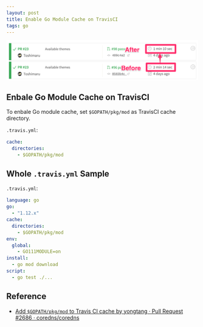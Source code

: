```yaml
---
layout: post
title: Enable Go Module Cache on TravisCI
tags: go
---
```


![Go Mod Cache before/after](/images/go-mod-cache.png)
 
## Enbale Go Module Cache on TravisCI

To enbale Go module cache, set `$GOPATH/pkg/mod` as TravisCI cache directory.

`.travis.yml`:

```yaml
cache:
  directories:
    - $GOPATH/pkg/mod
```

## Whole `.travis.yml` Sample

`.travis.yml`:

```yaml
language: go
go:
  - "1.12.x"
cache:
  directories:
    - $GOPATH/pkg/mod
env:
  global:
    - GO111MODULE=on
install:
  - go mod download
script:
  - go test ./...
```

## Reference

- [Add `$GOPATH/pkg/mod` to Travis CI cache by yongtang · Pull Request #2686 · coredns/coredns](https://github.com/coredns/coredns/pull/2686/files)
